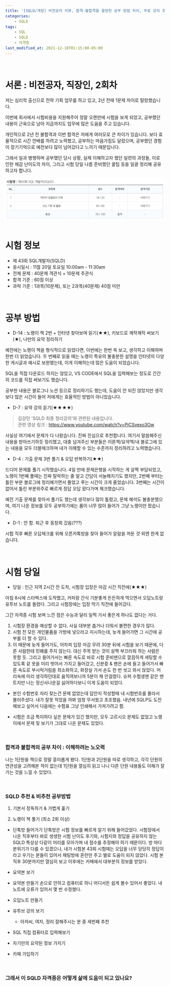 ```yaml
---
title: '[SQLD/개정] 비전공자 리뷰, 합격-불합격을 결정한 공부 방법 차이, 무료 강의 추천'
categories:
    - SQLD
tags:
    - SQL
    - SQLD
    - 자격증
last_modified_at: 2021-12-18T01:15:00-05:00
---
```


&nbsp;

# 서론 : 비전공자, 직장인, 2회차

저는 심리학 출신으로 전략 기획 업무를 하고 있고, 2년 전때 1문제 차이로 탈랐했습니다.

이번에 회사에서 시험비용을 지원해주어 정말 오랜만에 시험을 보게 되었고, 공부했던 내용이 근육으로 남아 지금까지도 업무에 많은 도움을 주고 있습니다.

개인적으로 2년 전 불합격과 이번 합격은 저에게 여러모로 큰 차이가 있습니다. 보다 효율적으로 시간 안배를 하려고 노력했고, 공부하는 마음가짐도 달랐으며, 공부했던 경험이 장기기억으로 예전보다 많이 넘어갔다고 느끼기 때문입니다.

그래서 일과 병행하며 공부했던 당시 상황, 실제 이해하고자 했던 일련의 과정들, 이로 인한 체감 난이도의 차이, 그리고 시험 당일 나름 준비했던 꿀팁 등을 일괄 정리해 공유하고자 합니다.

<img src="\assets\images\SQLD\2021-12-18-SQLD-review\1.JPG"
     alt="SQLD 점수 결과 이미지">
&nbsp;

# 시험 정보

-   제 43회 SQL개발자(SQLD)
-   응시일시 : 11월 20일 토요일 10:00am - 11:30am
-   전체 문제 : 40문제 객관식 + 10문제 주관식
-   합격 기준 : 60점 이상
-   과락 기준 : 1과목(10문제), 또는 2과목(40문제) 40점 미만

&nbsp;

# 공부 방법

-   D-14 : 노랭이 책 2번 + 인터넷 찾아보며 읽기(★★), 키보드로 깨작깨작 써보기(★), 나만의 요약 정리하기

예전에는 노랭이 책을 형식적으로 읽었다면, 이번에는 한번 쓱 보고, 생각하고 이해하며 한번 더 읽었습니다. 두 번째로 읽을 때는 노랭이 특유의 불충분한 설명을 인터넷의 다양한 게시글과 예시로 보완했는데, 이게 이해하는데 많은 도움이 되었습니다.

SQL을 직접 다운로드 하지는 않았고, VS CODE에서 SQL을 입력해보는 정도로 간간히 코드를 직접 써보기도 했습니다.

공부한 내용은 블로그나 노션 등으로 정리하기도 했는데, 도움이 안 되진 않았지만 생각보다 많은 시간이 들어 저에게는 효율적인 방법이 아니었습니다.

-   D-7 : 요약 강의 듣기(★★★★)

> 김강민 'SQLD 최종 정리강의'와 관련된 내용입니다.\
> 관련 영상 링크 : https://www.youtube.com/watch?v=PjCSvexo3Ow

사실상 여기에서 문제가 다 나왔습니다. 진짜 진심으로 추천합니다. 여기서 말씀해주신 내용을 받아쓰기하듯 정리했고, 대충 넘겨주신 부분들은 이론책/요약책/내 블로그에 있는 내용을 모두 더블체크하며 내가 이해할 수 있는 수준까지 정리하려고 노력했습니다.

-   D-4 : 기출 문제 3번 풀기 & 오답 반복하기(★★)

드디어 문제를 풀기 시작했습니다. 4일 만에 문제은행을 시작하는 게 살짝 부담되었고, 노랭이 1번째 풀때는 진짜 탈락하는 줄 알고 간담이 서늘해지기도 했지만, 2번째 부터는 틀린 부분 블로그에 정리해가면서 풀었고 푸는 시간이 크게 줄었습니다. 3번째는 시간이 없어서 틀린 부분위주로 빠르게 정답 오답 왔다가며 체크했습니다.

예전 기출 문제를 찾아서 풀기도 했는데 생각보다 많이 틀렸고, 문제 해석도 불충분했으며, 여기 나온 정보를 모두 공부하기에는 품이 너무 많이 들어가 그냥 노랭이만 팠습니다.

-   D-1 : 안 함. 퇴근 후 동창회 갔음(???)

시험 직후 빠른 오답체크를 위해 오픈카톡방을 찾아 들어가 알람을 꺼둔 것 외엔 한게 없습니다.

&nbsp;

# 시험 당일

-   당일 : 인근 지역 2시간 전 도착, 시험장 입장은 마감 시간 직전에(★★★)

아침 8시에 스타벅스에 도착했고, 커피랑 간식 기분좋게 든든하게 먹으면서 오답노트랑 유투브 노트를 돌렸다. 그리고 시험장에는 입장 막기 직전에 들어갔다.

그간 자격증 시험 보며 느낀 점은 수능과 달리 일찍 가서 좋은게 하나도 없다는 거다.

1. 시험장 환경을 예상할 수 없다. 사실 대부분 춥거나 더워서 불편한 경우가 많다.
2. 시험 전 모든 개인물품을 가방에 넣으라고 지시하는데, 늦게 들어가면 그 시간에 공부를 더 할 수 있다.
3. 이 때문에 늦게 들어가도, 어차피 입장 마감 무려 30분 뒤에 시험을 보기 때문에, 다른 사람한테 민폐를 주지 않는다. 대신 주목 받는 것이 살짝 부끄러워 하는 사람은 못할 듯. 그리고 들어가서는 빠른 속도로 바로 시험 준비맨으로 깔끔하게 세팅할 수 있도록 겉 옷을 미리 벗어서 가지고 들어갔고, 신분증 & 펜은 손에 들고 들어가서 빠른 속도로 부시럭거림을 최소화하고, 화장실 가서 손도 한 번 씻고 와서 앉았다. 머리속에 미리 생각하던대로 움직여보니까 5분이 채 안걸렸다. 슈퍼 수험생맨 같은 멘트지만 나는 정신사나운걸 싫어하다보니 이게 도움이 되었다.

-   본인 수험번호 자리 찾는건 문제 없었는데 답안지 작성할때 내 시험번호를 몰라서 불러주셨다. 내가 잘못 적었을 까봐 엄청 무서웠고 초조했음. 내년에 SQLP도 도전해보고 싶어서 다음에는 수험표 그냥 인쇄해서 가져가려고 함.

-   시험은 조금 특이하다 싶은 문제가 있긴 했지만,
    모두 고르시오 문제도 없었고 노랭이에서 문제 및 보기가 그대로 나온 문제도 있었다.

&nbsp;

### 합격과 불합격의 공부 차이 : 이해하려는 노오력

나는 1단원을 책으로 정말 흥미롭게 봤다.
1단원과 2단원을 따로 생각하고, 각각 단원의 연관성을 고려해본 적이 없는데
1단원을 열심히 읽고 나니 다른 단원 내용들도 이해가 잘 가는 것을 느낄 수 있었다.

&nbsp;

### SQLD 추천 & 비추천 공부방법

1. 기본서 정독하기 & 가볍게 훑기

2. 노랭이 책 풀기 (최소 2회 이상)

-   단톡방 들어가기
    단톡방은 시험 정보를 빠르게 알기 위해 들어갔었다.
    시험장에서 나온 직후부터 바로 생생한 시험 난이도 후기와, 시험지와 정답을 공유하지 않는 SQLD 특성상 다같이 머리를 모아가며 내 점수를 추정해야 하기 때문이다.
    방 마다 분위기가 다를 수 있겠으나, 내가 시험본 43회 시험때는 오답을 너무 당당히 정답이라고 우기는 분들이 있어서 채팅방에 혼란만 주고 별로 도움이 되지 않았다. 시험 본 직후 30분까지만 열심히 보고 이후에는 카페에서 대부분의 정보를 받았다.

-   요약본 보기

-   요약본 만들기
    손으로 안하고 컴퓨터로 하니 어디서든 쉽게 볼수 있어서 좋았다.
    내 노트에 오류가 있어서 몇 번 수정했다.

-   오답노트 만들기

-   유투브 강의 보기
    -   아저씨, 여자, 정리 잘해주시는 분 중 세번째 추천
-   SQL 직접 컴퓨터로 입력해보기
-   자기만의 요약된 정보 가지기
-   카페 가입하기

&nbsp;

### 그래서 이 SQLD 자격증은 어떻게 삶에 도움이 되고 있나요?
